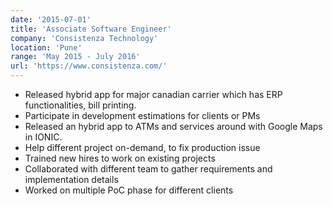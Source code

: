 ```yaml
---
date: '2015-07-01'
title: 'Associate Software Engineer'
company: 'Consistenza Technology'
location: 'Pune'
range: 'May 2015 - July 2016'
url: 'https://www.consistenza.com/'
---
```


- Released hybrid app for major canadian carrier which has ERP functionalities, bill printing.
- Participate in development estimations for clients or PMs
- Released an hybrid app to ATMs and services around with Google Maps in IONIC.
- Help different project on-demand, to fix production issue
- Trained new hires to work on existing projects
- Collaborated with different team to gather requirements and implementation details
- Worked on multiple PoC phase for different clients
